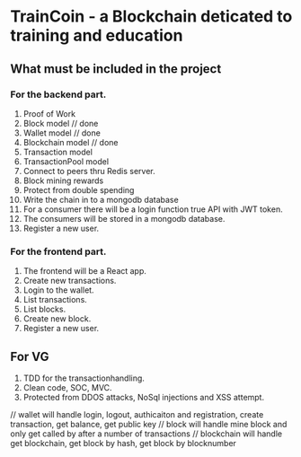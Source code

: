 # TrainCoin - a Blockchain deticated to training and education

## What must be included in the project

### For the backend part.

1. Proof of Work
2. Block model // done
3. Wallet model // done
4. Blockchain model // done
5. Transaction model
6. TransactionPool model
7. Connect to peers thru Redis server.
8. Block mining rewards
9. Protect from double spending
10. Write the chain in to a mongodb database
11. For a consumer there will be a login function true API with JWT token.
12. The consumers will be stored in a mongodb database.
13. Register a new user.

### For the frontend part.

1. The frontend will be a React app.
2. Create new transactions.
3. Login to the wallet.
4. List transactions.
5. List blocks.
6. Create new block.
7. Register a new user.

## For VG

1. TDD for the transactionhandling.
2. Clean code, SOC, MVC.
3. Protected from DDOS attacks, NoSql injections and XSS attempt.

// wallet will handle login, logout, authicaiton and registration, create transaction, get balance, get public key
// block will handle mine block and only get called by after a number of transactions
// blockchain will handle get blockchain, get block by hash, get block by blocknumber

